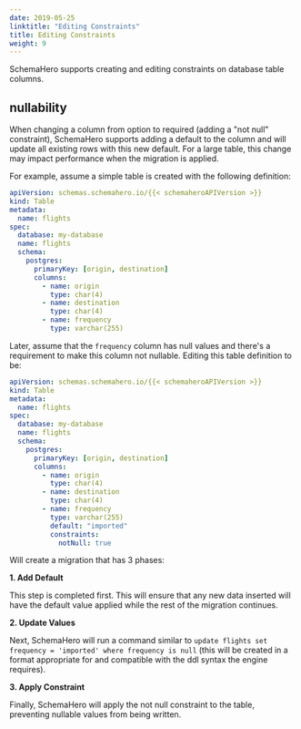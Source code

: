 ```yaml
---
date: 2019-05-25
linktitle: "Editing Constraints"
title: Editing Constraints
weight: 9
---
```


SchemaHero supports creating and editing constraints on database table columns.

## nullability

When changing a column from option to required (adding a "not null" constraint), SchemaHero supports adding a default to the column and will update all existing rows with this new default. For a large table, this change may impact performance when the migration is applied.

For example, assume a simple table is created with the following definition:

```yaml
apiVersion: schemas.schemahero.io/{{< schemaheroAPIVersion >}}
kind: Table
metadata:
  name: flights
spec:
  database: my-database
  name: flights
  schema:
    postgres:
      primaryKey: [origin, destination]
      columns:
        - name: origin
          type: char(4)
        - name: destination
          type: char(4)
        - name: frequency
          type: varchar(255)
```

Later, assume that the `frequency` column has null values and there's a requirement to make this column not nullable. Editing this table definition to be:

```yaml
apiVersion: schemas.schemahero.io/{{< schemaheroAPIVersion >}}
kind: Table
metadata:
  name: flights
spec:
  database: my-database
  name: flights
  schema:
    postgres:
      primaryKey: [origin, destination]
      columns:
        - name: origin
          type: char(4)
        - name: destination
          type: char(4)
        - name: frequency
          type: varchar(255)
          default: "imported"
          constraints:
            notNull: true
```

Will create a migration that has 3 phases:

**1. Add Default**

This step is completed first. This will ensure that any new data inserted will have the default value applied while the rest of the migration continues.

**2. Update Values**

Next, SchemaHero will run a command similar to `update flights set frequency = 'imported' where frequency is null` (this will be created in a format appropriate for and compatible with the ddl syntax the engine requires).

**3. Apply Constraint**

Finally, SchemaHero will apply the not null constraint to the table, preventing nullable values from being written.
